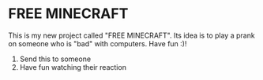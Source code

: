 # FREE MINECRAFT
This is my new project called "FREE MINECRAFT". Its idea is to play a prank on someone who is "bad" with computers. Have fun :)!

1. Send this to someone
2. Have fun watching their reaction
